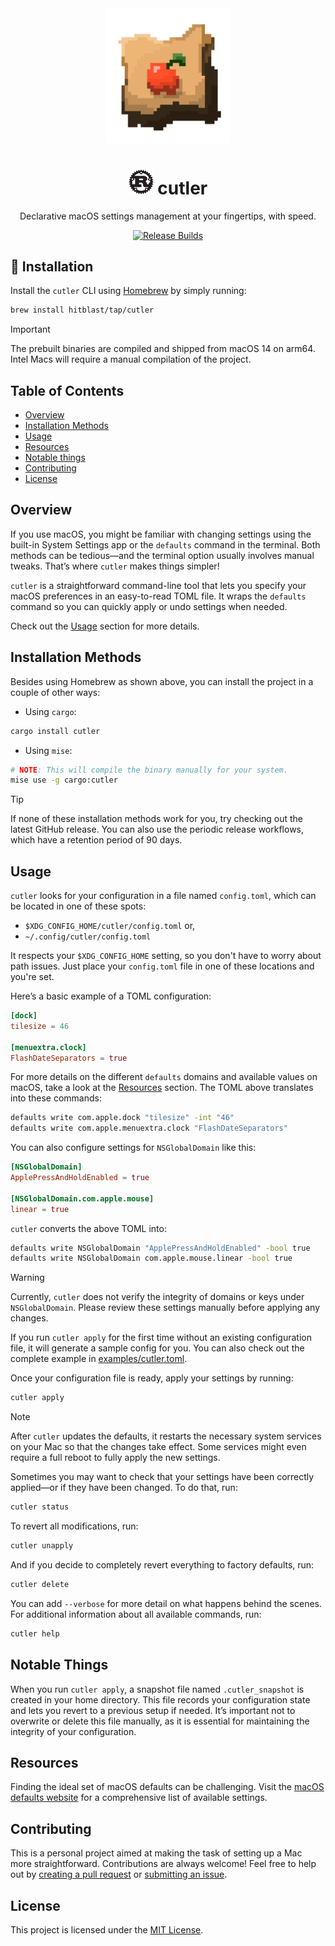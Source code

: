 <div align="center">

<img src="assets/logo.png" width="200px">

# <img src="https://raw.githubusercontent.com/github/explore/80688e429a7d4ef2fca1e82350fe8e3517d3494d/topics/rust/rust.png" width="40px"> cutler

Declarative macOS settings management at your fingertips, with speed. <br>

[![Release Builds](https://github.com/hitblast/cutler/actions/workflows/release.yml/badge.svg)](https://github.com/hitblast/cutler/actions/workflows/release.yml)

</div>

## 🍺 Installation 

Install the `cutler` CLI using [Homebrew](https://brew.sh) by simply running:

```bash
brew install hitblast/tap/cutler
```

> [!IMPORTANT]
> The prebuilt binaries are compiled and shipped from macOS 14 on arm64.
> Intel Macs will require a manual compilation of the project.

## Table of Contents

- [Overview](#overview)
- [Installation Methods](#other-installation-methods)
- [Usage](#usage)
- [Resources](#resources)
- [Notable things](#notable-things)
- [Contributing](#contributing)
- [License](#license)

## Overview

If you use macOS, you might be familiar with changing settings using the
built-in System Settings app or the `defaults` command in the terminal. Both
methods can be tedious—and the terminal option usually involves manual tweaks.
That’s where `cutler` makes things simpler!

`cutler` is a straightforward command-line tool that lets you specify your macOS
preferences in an easy-to-read TOML file. It wraps the `defaults` command so you
can quickly apply or undo settings when needed.

Check out the [Usage](#usage) section for more details.

## Installation Methods

Besides using Homebrew as shown above, you can install the project in a couple of other ways:

- Using `cargo`:

```bash
cargo install cutler
```

- Using `mise`:

```bash
# NOTE: This will compile the binary manually for your system.
mise use -g cargo:cutler
```

> [!TIP]
> If none of these installation methods work for you, try checking out the latest GitHub release.
> You can also use the periodic release workflows, which have a retention period of 90 days.

## Usage

`cutler` looks for your configuration in a file named `config.toml`, which can be located in one of these spots:

- `$XDG_CONFIG_HOME/cutler/config.toml` or,
- `~/.config/cutler/config.toml`

It respects your `$XDG_CONFIG_HOME` setting, so you don't have to worry about
path issues. Just place your `config.toml` file in one of these locations and
you're set.

Here’s a basic example of a TOML configuration:

```toml
[dock]
tilesize = 46

[menuextra.clock]
FlashDateSeparators = true
```

For more details on the different `defaults` domains and available values on
macOS, take a look at the [Resources](#resources) section. The TOML above
translates into these commands:

```bash
defaults write com.apple.dock "tilesize" -int "46"
defaults write com.apple.menuextra.clock "FlashDateSeparators"
```

You can also configure settings for `NSGlobalDomain` like this:

```toml
[NSGlobalDomain]
ApplePressAndHoldEnabled = true

[NSGlobalDomain.com.apple.mouse]
linear = true
```

`cutler` converts the above TOML into:

```bash
defaults write NSGlobalDomain "ApplePressAndHoldEnabled" -bool true
defaults write NSGlobalDomain com.apple.mouse.linear -bool true
```

> [!WARNING]
> Currently, `cutler` does not verify the integrity of domains or keys under `NSGlobalDomain`. Please review these settings manually before applying any changes.

If you run `cutler apply` for the first time without an existing configuration
file, it will generate a sample config for you. You can also check out the
complete example in
[examples/cutler.toml](https://github.com/hitblast/cutler/blob/main/examples/cutler.toml).

Once your configuration file is ready, apply your settings by running:

```bash
cutler apply
```

> [!NOTE]
> After `cutler` updates the defaults, it restarts the necessary system services on your Mac so that the changes take effect. Some services might even require a full reboot to fully apply the new settings.

Sometimes you may want to check that your settings have been correctly
applied—or if they have been changed. To do that, run:

```bash
cutler status
```

To revert all modifications, run:

```bash
cutler unapply
```

And if you decide to completely revert everything to factory defaults, run:

```bash
cutler delete
```

You can add `--verbose` for more detail on what happens behind the scenes. For
additional information about all available commands, run:

```bash
cutler help
```

## Notable Things

When you run `cutler apply`, a snapshot file named `.cutler_snapshot` is created
in your home directory. This file records your configuration state and lets you
revert to a previous setup if needed. It’s important not to overwrite or delete
this file manually, as it is essential for maintaining the integrity of your
configuration.

## Resources

Finding the ideal set of macOS defaults can be challenging. Visit the [macOS
defaults website](https://macos-defaults.com/) for a comprehensive list of
available settings.

## Contributing

This is a personal project aimed at making the task of setting up a Mac more
straightforward. Contributions are always welcome! Feel free to help out by
[creating a pull request]() or [submitting an issue]().

## License

This project is licensed under the [MIT License](https://github.com/hitblast/cutler/blob/main/LICENSE).
